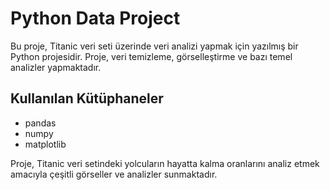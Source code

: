 # Python Data Project

Bu proje, Titanic veri seti üzerinde veri analizi yapmak için yazılmış bir Python projesidir. Proje, veri temizleme, görselleştirme ve bazı temel analizler yapmaktadır.

## Kullanılan Kütüphaneler
- pandas
- numpy
- matplotlib

Proje, Titanic veri setindeki yolcuların hayatta kalma oranlarını analiz etmek amacıyla çeşitli görseller ve analizler sunmaktadır.
